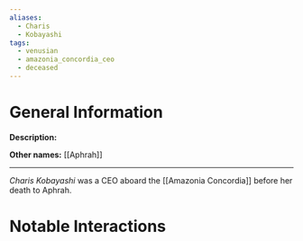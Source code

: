 ```yaml
---
aliases:
  - Charis
  - Kobayashi
tags:
  - venusian
  - amazonia_concordia_ceo
  - deceased
---
```

# General Information
**Description:** 

**Other names:** [[Aphrah]]

---
*Charis Kobayashi* was a CEO aboard the [[Amazonia Concordia]] before her death to Aphrah.

# Notable Interactions
